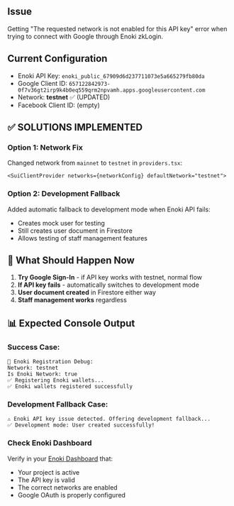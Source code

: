 ## Issue
Getting "The requested network is not enabled for this API key" error when trying to connect with Google through Enoki zkLogin.

## Current Configuration
- Enoki API Key: `enoki_public_67909d6d237711073e5a665279fb80da`
- Google Client ID: `657122842973-0f7v36gt2irp9k4b0eq559qrm2npvamh.apps.googleusercontent.com`
- Network: **testnet** ✅ (UPDATED)
- Facebook Client ID: (empty)

## ✅ SOLUTIONS IMPLEMENTED

### **Option 1: Network Fix**
Changed network from `mainnet` to `testnet` in `providers.tsx`:
```tsx
<SuiClientProvider networks={networkConfig} defaultNetwork="testnet">
```

### **Option 2: Development Fallback**
Added automatic fallback to development mode when Enoki API fails:
- Creates mock user for testing
- Still creates user document in Firestore
- Allows testing of staff management features

## 🎯 **What Should Happen Now**

1. **Try Google Sign-In** - if API key works with testnet, normal flow
2. **If API key fails** - automatically switches to development mode
3. **User document created** in Firestore either way
4. **Staff management works** regardless

## 📊 **Expected Console Output**

### **Success Case:**
```
🔧 Enoki Registration Debug:
Network: testnet
Is Enoki Network: true
✅ Registering Enoki wallets...
✅ Enoki wallets registered successfully
```

### **Development Fallback Case:**
```
⚠️ Enoki API key issue detected. Offering development fallback...
✅ Development mode: User created successfully!
```

### Check Enoki Dashboard
Verify in your [Enoki Dashboard](https://enoki.mystenlabs.com/) that:
- Your project is active
- The API key is valid
- The correct networks are enabled
- Google OAuth is properly configured
